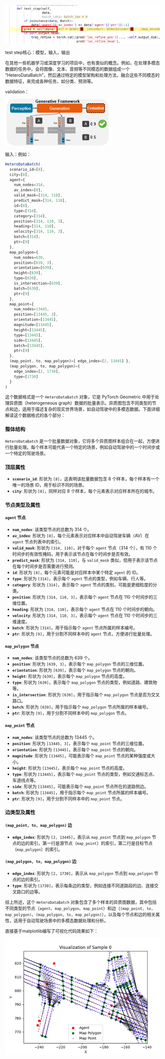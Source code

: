 ![alt text](image.png)

test step核心：模型，输入，输出

在其他一些机器学习或深度学习的项目中，也有类似的概念。例如，在处理多模态数据的任务中，会将图像、文本、音频等不同模态的数据组成一个 “HeteroDataBatch”，然后通过特定的模型架构和处理方法，融合这些不同模态的数据特征，来完成各种任务，如分类、预测等。

validation：

![alt text](image-2.png)

输入：例如：

```javascript
HeteroDataBatch(
  scenario_id=[8],
  city=[8],
  agent={
    num_nodes=314,
    av_index=[8],
    valid_mask=[314, 110],
    predict_mask=[314, 110],
    id=[8],
    type=[314],
    category=[314],
    position=[314, 110, 3],
    heading=[314, 110],
    velocity=[314, 110, 3],
    batch=[314],
    ptr=[9]
  },
  map_polygon={
    num_nodes=639,
    position=[639, 3],
    orientation=[639],
    height=[639],
    type=[639],
    is_intersection=[639],
    batch=[639],
    ptr=[9]
  },
  map_point={
    num_nodes=13445,
    position=[13445, 3],
    orientation=[13445],
    magnitude=[13445],
    height=[13445],
    type=[13445],
    side=[13445],
    batch=[13445],
    ptr=[9]
  },
  (map_point, to, map_polygon)={ edge_index=[2, 13445] },
  (map_polygon, to, map_polygon)={
    edge_index=[2, 1730],
    type=[1730]
  }
)
```

这个数据格式是一个 `HeteroDataBatch` 对象，它是 PyTorch Geometric 中用于处理异质图（heterogeneous graph）数据的批量表示。异质图包含不同类型的节点和边，适用于描述复杂的现实世界场景，如自动驾驶中的多模态数据。下面详细解读这个数据格式的各个部分：

### 整体结构

`HeteroDataBatch` 是一个批量数据对象，它将多个异质图样本组合在一起，方便进行批量处理。每个样本可能代表一个特定的场景，例如自动驾驶中的一个时间步或一个特定的驾驶场景。

### 顶层属性

- **`scenario_id`**: 形状为 `[8]`，这表明该批量数据包含 8 个样本，每个样本有一个唯一的场景 ID，用于标识不同的场景。
- **`city`**: 形状为 `[8]`，同样对应 8 个样本，每个元素表示对应样本所在的城市。

### 节点类型及属性

#### `agent` 节点

- **`num_nodes`**: 该类型节点的总数为 314 个。
- **`av_index`**: 形状为 `[8]`，每个元素表示对应样本中自动驾驶车辆（AV）在 `agent` 节点列表中的索引。
- **`valid_mask`**: 形状为 `[314, 110]`，对于每个 `agent` 节点（314 个），有 110 个时间步的有效性掩码，用于表示该节点在每个时间步是否有效。
- **`predict_mask`**: 形状为 `[314, 110]`，与 `valid_mask` 类似，但用于表示该节点在每个时间步是否需要进行预测。
- **`id`**: 形状为 `[8]`，每个元素可能是对应样本中某个特定 `agent` 的 ID。
- **`type`**: 形状为 `[314]`，表示每个 `agent` 节点的类型，例如车辆、行人等。
- **`category`**: 形状为 `[314]`，表示每个 `agent` 节点的类别，可能是更细粒度的分类。
- **`position`**: 形状为 `[314, 110, 3]`，表示每个 `agent` 节点在 110 个时间步的三维位置。
- **`heading`**: 形状为 `[314, 110]`，表示每个 `agent` 节点在 110 个时间步的朝向。
- **`velocity`**: 形状为 `[314, 110, 3]`，表示每个 `agent` 节点在 110 个时间步的三维速度。
- **`batch`**: 形状为 `[314]`，用于指示每个 `agent` 节点所属的样本编号。
- **`ptr`**: 形状为 `[9]`，用于分割不同样本中的 `agent` 节点，方便进行批量处理。

#### `map_polygon` 节点

- **`num_nodes`**: 该类型节点的总数为 639 个。
- **`position`**: 形状为 `[639, 3]`，表示每个 `map_polygon` 节点的三维位置。
- **`orientation`**: 形状为 `[639]`，表示每个 `map_polygon` 节点的朝向。
- **`height`**: 形状为 `[639]`，表示每个 `map_polygon` 节点的高度。
- **`type`**: 形状为 `[639]`，表示每个 `map_polygon` 节点的类型，例如道路、建筑物等。
- **`is_intersection`**: 形状为 `[639]`，用于指示每个 `map_polygon` 节点是否为交叉路口。
- **`batch`**: 形状为 `[639]`，用于指示每个 `map_polygon` 节点所属的样本编号。
- **`ptr`**: 形状为 `[9]`，用于分割不同样本中的 `map_polygon` 节点。

#### `map_point` 节点

- **`num_nodes`**: 该类型节点的总数为 13445 个。
- **`position`**: 形状为 `[13445, 3]`，表示每个 `map_point` 节点的三维位置。
- **`orientation`**: 形状为 `[13445]`，表示每个 `map_point` 节点的朝向。
- **`magnitude`**: 形状为 `[13445]`，可能表示每个 `map_point` 节点的某种强度或大小。
- **`height`**: 形状为 `[13445]`，表示每个 `map_point` 节点的高度。
- **`type`**: 形状为 `[13445]`，表示每个 `map_point` 节点的类型，例如交通标志点、车道线点等。
- **`side`**: 形状为 `[13445]`，可能表示每个 `map_point` 节点所在的道路侧边。
- **`batch`**: 形状为 `[13445]`，用于指示每个 `map_point` 节点所属的样本编号。
- **`ptr`**: 形状为 `[9]`，用于分割不同样本中的 `map_point` 节点。

### 边类型及属性

#### `(map_point, to, map_polygon)` 边

- **`edge_index`**: 形状为 `[2, 13445]`，表示从 `map_point` 节点到 `map_polygon` 节点的边的索引，第一行是源节点（`map_point`）的索引，第二行是目标节点（`map_polygon`）的索引。

#### `(map_polygon, to, map_polygon)` 边

- **`edge_index`**: 形状为 `[2, 1730]`，表示从 `map_polygon` 节点到 `map_polygon` 节点的边的索引。
- **`type`**: 形状为 `[1730]`，表示每条边的类型，例如连接不同道路段的边、连接交叉路口的边等。

综上所述，这个 `HeteroDataBatch` 对象包含了多个样本的异质图数据，其中包括不同类型的节点（`agent`、`map_polygon`、`map_point`）和边（`(map_point, to, map_polygon)`、`(map_polygon, to, map_polygon)`），以及每个节点和边的相关属性，适用于自动驾驶场景中的多模态数据处理和分析。

直接基于matplotlib编写了可视化代码效果如下：

![alt text](image-1.png)

